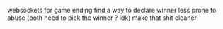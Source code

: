 websockets for game ending
find a way to declare winner less prone to abuse (both need to pick the winner ? idk)
make that shit cleaner